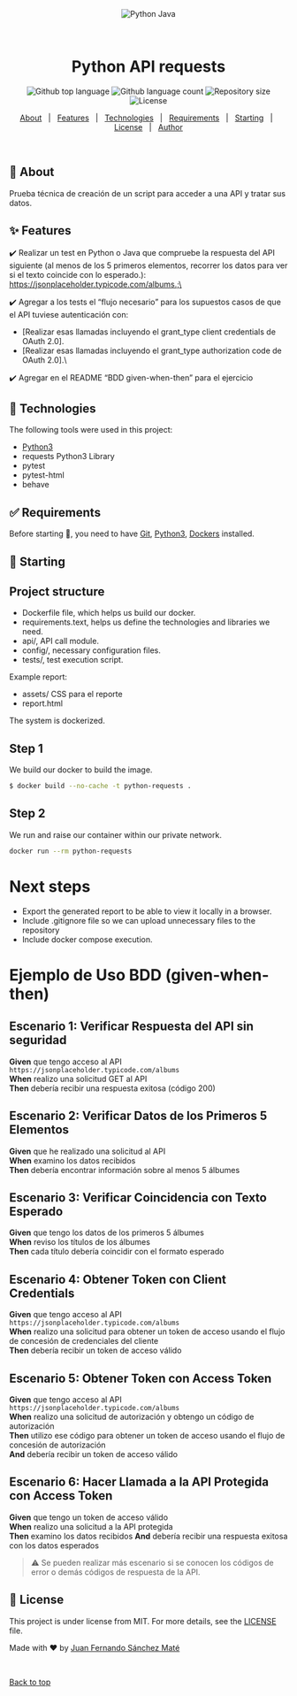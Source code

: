 <div align="center" id="top"> 
  <img src="./.github/app.gif" alt="Python Java" />

  &#xa0;

  <!-- <a href="https://pythonjava.netlify.app">Demo</a> -->
</div>

<h1 align="center">Python API requests</h1>

<p align="center">
  <img alt="Github top language" src="https://img.shields.io/github/languages/top/{{YOUR_GITHUB_USERNAME}}/python-java?color=56BEB8">

  <img alt="Github language count" src="https://img.shields.io/github/languages/count/{{YOUR_GITHUB_USERNAME}}/python-java?color=56BEB8">

  <img alt="Repository size" src="https://img.shields.io/github/repo-size/{{YOUR_GITHUB_USERNAME}}/python-java?color=56BEB8">

  <img alt="License" src="https://img.shields.io/github/license/{{YOUR_GITHUB_USERNAME}}/python-java?color=56BEB8">

</p>

<!-- Status -->

<!-- <h4 align="center"> 
	🚧  Python API request 🚀 Under construction...  🚧
</h4> 

<hr> -->

<p align="center">
  <a href="#dart-about">About</a> &#xa0; | &#xa0; 
  <a href="#sparkles-features">Features</a> &#xa0; | &#xa0;
  <a href="#rocket-technologies">Technologies</a> &#xa0; | &#xa0;
  <a href="#white_check_mark-requirements">Requirements</a> &#xa0; | &#xa0;
  <a href="#checkered_flag-starting">Starting</a> &#xa0; | &#xa0;
  <a href="#memo-license">License</a> &#xa0; | &#xa0;
  <a href="https://github.com/jfsmate" target="_blank">Author</a>
</p>

<br>

## :dart: About ##

Prueba técnica de creación de un script para acceder a una API y tratar sus datos.
## :sparkles: Features ##

:heavy_check_mark: Realizar un test en Python o Java que compruebe la respuesta del API siguiente (al menos de los 5 primeros elementos, recorrer los datos para ver si el texto coincide con lo esperado.): https://jsonplaceholder.typicode.com/albums.;\

:heavy_check_mark: Agregar a los tests el “flujo necesario” para los supuestos casos de que el API tuviese autenticación con:
- [Realizar esas llamadas incluyendo el grant_type client credentials de OAuth 2.0].
- [Realizar esas llamadas incluyendo el grant_type authorization code de OAuth 2.0].\

:heavy_check_mark: Agregar en el README “BDD given-when-then” para el ejercicio

## :rocket: Technologies ##

The following tools were used in this project:

- [Python3](https://www.python.org/)
- requests Python3 Library
- pytest
- pytest-html
- behave

## :white_check_mark: Requirements ##

Before starting :checkered_flag:, you need to have [Git](https://git-scm.com), [Python3](https://www.python.org/downloads/), [Dockers](https://www.docker.com/) installed.

## :checkered_flag: Starting ##

## Project structure

- Dockerfile file, which helps us build our docker.
- requirements.text, helps us define the technologies and libraries we need.
- api/, API call module.
- config/, necessary configuration files.
- tests/, test execution script.

Example report:
- assets/ CSS para el reporte
- report.html

The system is dockerized.

## Step 1
We build our docker to build the image.

```bash
$ docker build --no-cache -t python-requests .

```

## Step 2
We run and raise our container within our private network.
```bash
docker run --rm python-requests
```

# Next steps
- Export the generated report to be able to view it locally in a browser.
- Include .gitignore file so we can upload unnecessary files to the repository
- Include docker compose execution.

# Ejemplo de Uso BDD (given-when-then)

## Escenario 1: Verificar Respuesta del API sin seguridad

**Given** que tengo acceso al API `https://jsonplaceholder.typicode.com/albums`  
**When** realizo una solicitud GET al API  
**Then** debería recibir una respuesta exitosa (código 200)  

## Escenario 2: Verificar Datos de los Primeros 5 Elementos

**Given** que he realizado una solicitud al API  
**When** examino los datos recibidos  
**Then** debería encontrar información sobre al menos 5 álbumes

## Escenario 3: Verificar Coincidencia con Texto Esperado

**Given** que tengo los datos de los primeros 5 álbumes  
**When** reviso los títulos de los álbumes  
**Then** cada título debería coincidir con el formato esperado

## Escenario 4: Obtener Token con Client Credentials

**Given** que tengo acceso al API `https://jsonplaceholder.typicode.com/albums`   
**When** realizo una solicitud para obtener un token de acceso usando el flujo de concesión de credenciales del cliente  
**Then** debería recibir un token de acceso válido

## Escenario 5: Obtener Token con Access Token

**Given** que tengo acceso al API `https://jsonplaceholder.typicode.com/albums`   
**When** realizo una solicitud de autorización y obtengo un código de autorización  
**Then** utilizo ese código para obtener un token de acceso usando el flujo de concesión de autorización  
**And** debería recibir un token de acceso válido

## Escenario 6: Hacer Llamada a la API Protegida con Access Token

**Given** que tengo un token de acceso válido  
**When** realizo una solicitud a la API protegida  
**Then** examino los datos recibidos
**And** debería recibir una respuesta exitosa con los datos esperados

> :warning: Se pueden realizar más escenario si se conocen los códigos de error o demás códigos de respuesta de la API.


## :memo: License ##

This project is under license from MIT. For more details, see the [LICENSE](LICENSE.md) file.


Made with :heart: by <a href="https://github.com/jfsmate" target="_blank">Juan Fernando Sánchez Maté</a>

&#xa0;

<a href="#top">Back to top</a>


